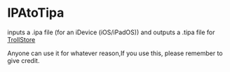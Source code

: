 # IPAtoTipa
inputs a .ipa file (for an iDevice (iOS/iPadOS)) and outputs a .tipa file for [TrollStore](https://github.com/opa334/TrollStore)

Anyone can use it for whatever reason,If you use this, please remember to give credit.
